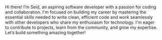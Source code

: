 Hi there! I’m Seid, an aspiring software developer with a passion for coding and collaboration. 
I'm focused on building my career by mastering the essential skills needed to write clean, efficient code
and work seamlessly with other developers who share my enthusiasm for technology.
I'm eager to contribute to projects, learn from the community, and grow my expertise. 
Let’s build something amazing together!

<!---
seidkahsay/seidkahsay is a ✨ special ✨ repository because its `README.md` (this file) appears on your GitHub profile.
You can click the Preview link to take a look at your changes.
--->
